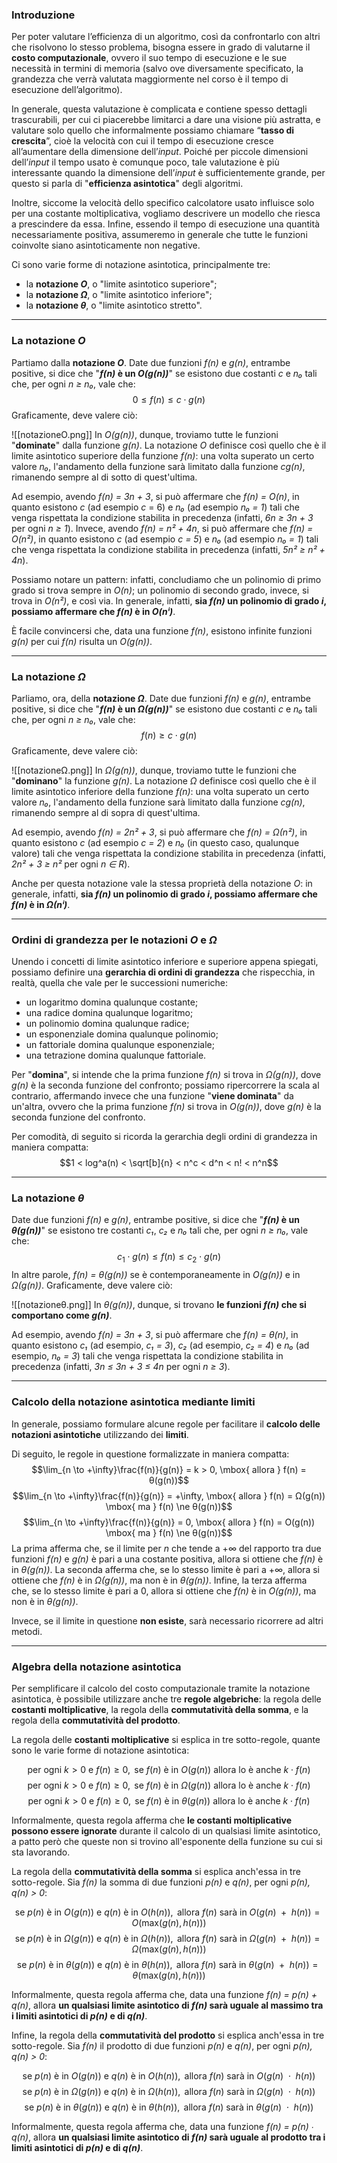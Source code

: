 ### Introduzione

Per poter valutare l’efficienza di un algoritmo, così da confrontarlo con altri che risolvono lo stesso problema, bisogna essere in grado di valutarne il **costo computazionale**, ovvero il suo tempo di esecuzione e le sue necessità in termini di memoria (salvo ove diversamente specificato, la grandezza che verrà valutata maggiormente nel corso è il tempo di esecuzione dell’algoritmo). 

In generale, questa valutazione è complicata e contiene spesso dettagli trascurabili, per cui ci piacerebbe limitarci a dare una visione più astratta, e valutare solo quello che informalmente possiamo chiamare “**tasso di crescita**”, cioè la velocità con cui il tempo di esecuzione cresce all’aumentare della dimensione dell’*input*. Poiché per piccole dimensioni dell’*input* il tempo usato è comunque poco, tale valutazione è più interessante quando la dimensione dell’*input* è sufficientemente grande, per questo si parla di "**efficienza asintotica**" degli algoritmi.

Inoltre, siccome la velocità dello specifico calcolatore usato influisce solo per una costante moltiplicativa, vogliamo descrivere un modello che riesca a prescindere da essa. Infine, essendo il tempo di esecuzione una quantità necessariamente positiva, assumeremo in generale che tutte le funzioni coinvolte siano asintoticamente non negative.

Ci sono varie forme di notazione asintotica, principalmente tre:
- la **notazione *O***, o "limite asintotico superiore";
- la **notazione *Ω***, o "limite asintotico inferiore";
- la **notazione *θ***, o "limite asintotico stretto".
___
### La notazione *O*

Partiamo dalla **notazione *O***. Date due funzioni *f(n)* e *g(n)*, entrambe positive, si dice che "***f(n)* è un *O(g(n))***" se esistono due costanti *c* e *n₀* tali che, per ogni *n ≥ n₀*, vale che:
$$0 ≤ f(n) ≤ c ⋅ g(n)$$
Graficamente, deve valere ciò:

![[notazioneO.png]]
In *O(g(n))*, dunque, troviamo tutte le funzioni "**dominate**" dalla funzione *g(n)*. La notazione *O* definisce così quello che è il limite asintotico superiore della funzione *f(n)*: una volta superato un certo valore *n₀*, l'andamento della funzione sarà limitato dalla funzione *cg(n)*, rimanendo sempre al di sotto di quest'ultima.

Ad esempio, avendo *f(n) = 3n + 3*, si può affermare che *f(n) = O(n)*, in quanto esistono *c* (ad esempio *c* = 6) e *n₀* (ad esempio *n₀ = 1*) tali che venga rispettata la condizione stabilita in precedenza (infatti, *6n ≥ 3n + 3* per ogni *n ≥ 1*). Invece, avendo *f(n) = n² + 4n*, si può affermare che *f(n) = O(n²)*, in quanto esistono *c* (ad esempio *c = 5*) e *n₀* (ad esempio *n₀ = 1*) tali che venga rispettata la condizione stabilita in precedenza (infatti, *5n² ≥ n² + 4n*).

Possiamo notare un pattern: infatti, concludiamo che un polinomio di primo grado si trova sempre in *O(n)*; un polinomio di secondo grado, invece, si trova in *O(n²)*, e così via. In generale, infatti, **sia *f(n)* un polinomio di grado *i*, possiamo affermare che *f(n)* è in *O(nⁱ)***.

È facile convincersi che, data una funzione *f(n)*, esistono infinite funzioni *g(n)* per cui *f(n)* risulta un *O(g(n))*.
___
### La notazione *Ω*

Parliamo, ora, della **notazione *Ω***. Date due funzioni *f(n)* e *g(n)*, entrambe positive, si dice che "***f(n)* è un *Ω(g(n))***" se esistono due costanti *c* e *n₀* tali che, per ogni *n ≥ n₀*, vale che:
$$f(n) ≥ c ⋅ g(n)$$
Graficamente, deve valere ciò:

![[notazioneΩ.png]]
In *Ω(g(n))*, dunque, troviamo tutte le funzioni che "**dominano**" la funzione *g(n)*. La notazione *Ω* definisce così quello che è il limite asintotico inferiore della funzione *f(n)*: una volta superato un certo valore *n₀*, l'andamento della funzione sarà limitato dalla funzione *cg(n)*, rimanendo sempre al di sopra di quest'ultima.

Ad esempio, avendo *f(n) = 2n² + 3*, si può affermare che *f(n) = Ω(n²)*, in quanto esistono *c* (ad esempio *c = 2*) e *n₀* (in questo caso, qualunque valore) tali che venga rispettata la condizione stabilita in precedenza (infatti, *2n² + 3 ≥ n²* per ogni *n ∈ R*).

Anche per questa notazione vale la stessa proprietà della notazione *O*: in generale, infatti, **sia *f(n)* un polinomio di grado *i*, possiamo affermare che *f(n)* è in *Ω(nⁱ)***.
___
### Ordini di grandezza per le notazioni *O* e *Ω*

Unendo i concetti di limite asintotico inferiore e superiore appena spiegati, possiamo definire una **gerarchia di ordini di grandezza** che rispecchia, in realtà, quella che vale per le successioni numeriche:
- un logaritmo domina qualunque costante;
- una radice domina qualunque logaritmo;
- un polinomio domina qualunque radice;
- un esponenziale domina qualunque polinomio;
- un fattoriale domina qualunque esponenziale;
- una tetrazione domina qualunque fattoriale.

Per "**domina**", si intende che la prima funzione *f(n)* si trova in *Ω(g(n))*, dove *g(n)* è la seconda funzione del confronto; possiamo ripercorrere la scala al contrario, affermando invece che una funzione "**viene dominata**" da un'altra, ovvero che la prima funzione *f(n)* si trova in *O(g(n))*, dove *g(n)* è la seconda funzione del confronto.

Per comodità, di seguito si ricorda la gerarchia degli ordini di grandezza in maniera compatta:
$$1 < log^a(n) < \sqrt[b]{n} < n^c < d^n < n! < n^n$$
___
### La notazione *θ*

Date due funzioni *f(n)* e *g(n)*, entrambe positive, si dice che "***f(n)* è un *θ(g(n))***" se esistono tre costanti *c₁*, *c₂* e *n₀* tali che, per ogni *n ≥ n₀*, vale che:
$$c_1 ⋅ g(n) ≤ f(n) ≤ c_2 ⋅ g(n)$$
In altre parole, *f(n) = θ(g(n))* se è contemporaneamente in *O(g(n))* e in *Ω(g(n))*. Graficamente, deve valere ciò:

![[notazioneθ.png]]
In *θ(g(n))*, dunque, si trovano **le funzioni *f(n)* che si comportano come *g(n)***.

Ad esempio, avendo *f(n) = 3n + 3*, si può affermare che *f(n) = θ(n)*, in quanto esistono *c₁* (ad esempio, *c₁ = 3*), *c₂* (ad esempio, *c₂ = 4*) e *n₀* (ad esempio, *n₀ = 3*) tali che venga rispettata la condizione stabilita in precedenza (infatti, *3n ≤ 3n + 3 ≤ 4n* per ogni *n ≥ 3*).
___
### Calcolo della notazione asintotica mediante limiti

In generale, possiamo formulare alcune regole per facilitare il **calcolo delle notazioni asintotiche** utilizzando dei **limiti**.

Di seguito, le regole in questione formalizzate in maniera compatta:
$$\lim_{n \to +\infty}\frac{f(n)}{g(n)} = k > 0, \mbox{ allora } f(n) = θ(g(n))$$
$$\lim_{n \to +\infty}\frac{f(n)}{g(n)} = +\infty, \mbox{ allora } f(n) = Ω(g(n)) \mbox{ ma } f(n) \ne θ(g(n))$$
$$\lim_{n \to +\infty}\frac{f(n)}{g(n)} = 0, \mbox{ allora } f(n) = O(g(n)) \mbox{ ma } f(n) \ne θ(g(n))$$
La prima afferma che, se il limite per *n* che tende a +∞ del rapporto tra due funzioni *f(n)* e *g(n)* è pari a una costante positiva, allora si ottiene che *f(n)* è in *θ(g(n))*. La seconda afferma che, se lo stesso limite è pari a +∞, allora si ottiene che *f(n)* è in *Ω(g(n))*, ma non è in *θ(g(n))*. Infine, la terza afferma che, se lo stesso limite è pari a 0, allora si ottiene che *f(n)* è in *O(g(n))*, ma non è in *θ(g(n))*.

Invece, se il limite in questione **non esiste**, sarà necessario ricorrere ad altri metodi.
___
### Algebra della notazione asintotica

Per semplificare il calcolo del costo computazionale tramite la notazione asintotica, è possibile utilizzare anche tre **regole algebriche**: la regola delle **costanti moltiplicative**, la regola della **commutatività della somma**, e la regola della **commutatività del prodotto**.

La regola delle **costanti moltiplicative** si esplica in tre sotto-regole, quante sono le varie forme di notazione asintotica:

$$\mbox{per ogni } k > 0 \mbox{ e } f(n) \ge 0, \mbox{ se } f(n) \mbox{ è in } O(g(n)) \mbox{ allora lo è anche } k ⋅ f(n)$$
$$\mbox{per ogni } k > 0 \mbox{ e } f(n) \ge 0, \mbox{ se } f(n) \mbox{ è in } Ω(g(n)) \mbox{ allora lo è anche } k ⋅ f(n)$$
$$\mbox{per ogni } k > 0 \mbox{ e } f(n) \ge 0, \mbox{ se } f(n) \mbox{ è in } θ(g(n)) \mbox{ allora lo è anche } k ⋅ f(n)$$

Informalmente, questa regola afferma che **le costanti moltiplicative possono essere ignorate** durante il calcolo di un qualsiasi limite asintotico, a patto però che queste non si trovino all'esponente della funzione su cui si sta lavorando.

La regola della **commutatività della somma** si esplica anch'essa in tre sotto-regole. Sia *f(n)* la somma di due funzioni *p(n)* e *q(n)*, per ogni *p(n), q(n) > 0*:

$$\mbox{se } p(n) \mbox{ è in } O(g(n)) \mbox{ e } q(n) \mbox{ è in } O(h(n)), \mbox{ allora } f(n) \mbox{ sarà in } O(g(n) \mbox{ } + \mbox{ } h(n)) = O(\mbox{max}(g(n), h(n)))$$
$$\mbox{se } p(n) \mbox{ è in } Ω(g(n)) \mbox{ e } q(n) \mbox{ è in } Ω(h(n)), \mbox{ allora } f(n) \mbox{ sarà in } Ω(g(n) \mbox{ } + \mbox{ } h(n)) = Ω(\mbox{max}(g(n), h(n)))$$
$$\mbox{se } p(n) \mbox{ è in } θ(g(n)) \mbox{ e } q(n) \mbox{ è in } θ(h(n)), \mbox{ allora } f(n) \mbox{ sarà in } θ(g(n) \mbox{ } + \mbox{ } h(n)) = θ(\mbox{max}(g(n), h(n)))$$

Informalmente, questa regola afferma che, data una funzione *f(n) = p(n) + q(n)*, allora **un qualsiasi limite asintotico di *f(n)* sarà uguale al massimo tra i limiti asintotici di *p(n)* e di *q(n)***.

Infine, la regola della **commutatività del prodotto** si esplica anch'essa in tre sotto-regole. Sia *f(n)* il prodotto di due funzioni *p(n)* e *q(n)*, per ogni *p(n), q(n) > 0*:

$$\mbox{se } p(n) \mbox{ è in } O(g(n)) \mbox{ e } q(n) \mbox{ è in } O(h(n)), \mbox{ allora } f(n) \mbox{ sarà in } O(g(n) \mbox{ } ⋅ \mbox{ } h(n))$$
$$\mbox{se } p(n) \mbox{ è in } Ω(g(n)) \mbox{ e } q(n) \mbox{ è in } Ω(h(n)), \mbox{ allora } f(n) \mbox{ sarà in } Ω(g(n) \mbox{ } ⋅ \mbox{ } h(n))$$
$$\mbox{se } p(n) \mbox{ è in } θ(g(n)) \mbox{ e } q(n) \mbox{ è in } θ(h(n)), \mbox{ allora } f(n) \mbox{ sarà in } θ(g(n) \mbox{ } ⋅ \mbox{ } h(n))$$

Informalmente, questa regola afferma che, data una funzione *f(n) = p(n) ∙ q(n)*, allora **un qualsiasi limite asintotico di *f(n)* sarà uguale al prodotto tra i limiti asintotici di *p(n)* e di *q(n)***.